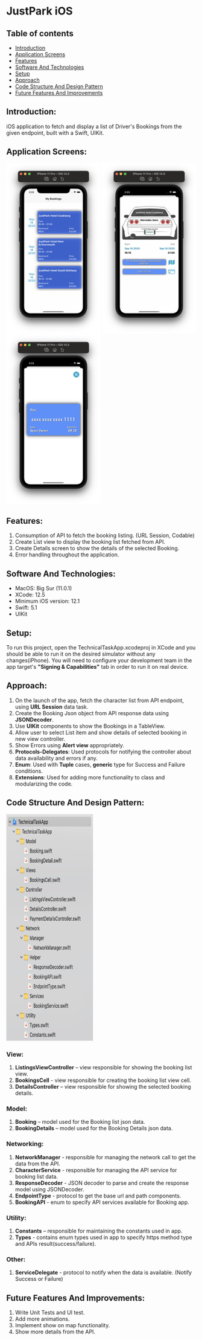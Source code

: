 # JustPark iOS

## Table of contents
* [Introduction](#introduction)
* [Application Screens](#application-screens)
* [Features](#features)
* [Software And Technologies](#software-and-technologies)
* [Setup](#setup)
* [Approach](#approach)
* [Code Structure And Design Pattern](#code-structure-and-design-pattern)
* [Future Features And Improvements](#future-features-and-improvements)

## Introduction:
iOS application to fetch and display a list of Driver's Bookings from the given endpoint, built with a Swift, UIKit.

## Application Screens:
<p float="left">
<img src="READMEAssets/list1.png" width="250" height="450">
<img src="READMEAssets/details1.png" width="250" height="450">
<img src="READMEAssets/details2.png" width="250" height="450">
</p>

## Features:
1.  Consumption of API to fetch the booking listing. (URL Session, Codable)
2.  Create List view to display the booking list fetched from API. 
3.  Create Details screen to show the details of the selected Booking.
4.  Error handling throughout the application.

## Software And Technologies:
* MacOS: Big Sur (11.0.1)
* XCode: 12.5
* Minimum iOS version: 12.1
* Swift: 5.1
* UIKit

## Setup:
To run this project, open the TechnicalTaskApp.xcodeproj in XCode and you should be able to run it on the desired simulator without any changes(iPhone).
You will need to configure your development team in the app target's **"Signing & Capabilities"** tab in order to run it on real device.

## Approach:
1.  On the launch of the app, fetch the character list from API endpoint, using **URL Session** data task.
2.  Create the Booking Json object from API response data using **JSONDecoder**.
3.  Use **UIKit** components to show the Bookings in  a TableView.
4.  Allow user to select List item and show details of selected booking in new view controller.
5.  Show Errors using **Alert view** appropriately.
6.  **Protocols-Delegates**: Used protocols for notifying the controller about  data availability and errors if any.
7.  **Enum**: Used with **Tuple** cases, **generic** type for Success and Failure conditions.
8.  **Extensions**: Used for adding more functionality to class and modularizing the code.

## Code Structure And Design Pattern:

<img src="READMEAssets/ProjectStructure.png" width="230" height="600">

### View:
1.  **ListingsViewController** – view responsible for showing the booking list view.
2.  **BookingsCell** -  view responsible for creating the booking list view cell.
3.  **DetailsController** – view responsible for showing the selected booking details.

### Model:
1.  **Booking** – model used for the Booking list json data.
1.  **BookingDetails** – model used for the Booking Details  json data.

### Networking:
1.  **NetworkManager** - responsible for managing the network call to get the data from the API.
2.  **CharacterService** - responsible for managing the API service for booking list data.
3.  **ResponseDecoder** -  JSON decoder to parse and create the response model using JSONDecoder.
4.  **EndpointType** - protocol to get the base url and path components.
5.  **BookingAPI** - enum to specify API services available for Booking app.

### Utility:
1.  **Constants** – responsible for maintaining the constants used in app.
2.  **Types** - contains enum types used in app to specify https method type and APIs result(success/failure).

### Other:
1.  **ServiceDelegate** - protocol to notify when the data is available. (Notify Success or Failure)

## Future Features And Improvements:
1.  Write Unit Tests and UI test.
2.  Add more animations.
3.  Implement show on map functionality.
4.  Show more details from the API.


